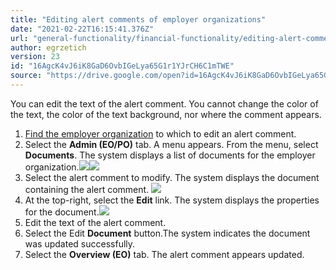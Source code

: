 ```yaml
---
title: "Editing alert comments of employer organizations"
date: "2021-02-22T16:15:41.376Z"
url: "general-functionality/financial-functionality/editing-alert-comments-of-employer-organizations.html"
author: egrzetich
version: 23
id: "16AgcK4vJ6iK8GaD6OvbIGeLya65G1r1YJrCH6C1mTWE"
source: "https://drive.google.com/open?id=16AgcK4vJ6iK8GaD6OvbIGeLya65G1r1YJrCH6C1mTWE"
---
```

You can edit the text of the alert comment. You cannot change the color of the text, the color of the text background, nor where the comment appears.

1. [Find the employer organization](finding-employer-organizations.html) to which to edit an alert comment.
2. Select the <strong>Admin (EO/PO)</strong> tab. A menu appears. From the menu, select <strong>Documents</strong>. The system displays a list of documents for the employer organization.![](editing-alert-comments-of-employer-organizations.images/image1.png)![](editing-alert-comments-of-employer-organizations.images/image2.png)
3. Select the alert comment to modify. The system displays the document containing the alert comment. ![](editing-alert-comments-of-employer-organizations.images/image3.png)
4. At the top-right, select the <strong>Edit</strong> link. The system displays the properties for the document.![](editing-alert-comments-of-employer-organizations.images/image4.png)
5. Edit the text of the alert comment.
6. Select the Edit <strong>Document</strong> button.The system indicates the document was updated successfully.
7. Select the <strong>Overview (EO)</strong> tab. The alert comment appears updated.





